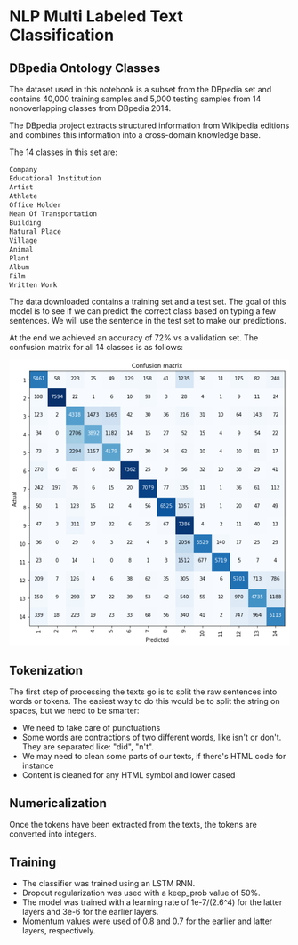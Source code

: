 # NLP Multi Labeled Text Classification
## DBpedia Ontology Classes


The dataset used in this notebook is a subset from the DBpedia set and contains 40,000 training samples and 5,000 testing samples from 14 nonoverlapping classes from DBpedia 2014.

The DBpedia project extracts structured information from Wikipedia editions and combines this information into a cross-domain knowledge base.

The 14 classes in this set are:

    Company
    Educational Institution
    Artist
    Athlete
    Office Holder
    Mean Of Transportation
    Building
    Natural Place
    Village
    Animal
    Plant
    Album
    Film
    Written Work

The data downloaded contains a training set and a test set. The goal of this model is to see if we can predict the correct class based on typing a few sentences. We will use the sentence in the test set to make our predictions.

At the end we achieved an accuracy of 72% vs a validation set.  The confusion matrix for all 14 classes is as follows:

![alt text](https://github.com/mlsmall/NLP-Multi-Labeled-Text-Classification/blob/master/cm.png)



## Tokenization

The first step of processing the texts go is to split the raw sentences into words or tokens. The easiest way to do this would be to split the string on spaces, but we need to be smarter:

- We need to take care of punctuations
- Some words are contractions of two different words, like isn't or don't. They are separated like: "did", "n't".
- We may need to clean some parts of our texts, if there's HTML code for instance
- Content is cleaned for any HTML symbol and lower cased


## Numericalization

Once the tokens have been extracted from the texts, the tokens are converted into integers.

## Training

- The classifier was trained using an LSTM RNN.
- Dropout regularization was used with a keep_prob value of 50%. 
- The model was trained with a learning rate of 1e-7/(2.6^4) for the latter layers and 3e-6 for the earlier layers.
- Momentum values were used of 0.8 and 0.7 for the earlier and latter layers, respectively.
